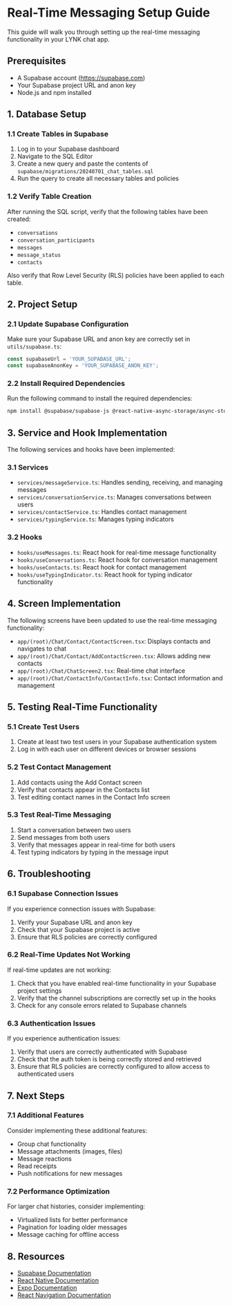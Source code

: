 # Real-Time Messaging Setup Guide

This guide will walk you through setting up the real-time messaging functionality in your LYNK chat app.

## Prerequisites

- A Supabase account (https://supabase.com)
- Your Supabase project URL and anon key
- Node.js and npm installed

## 1. Database Setup

### 1.1 Create Tables in Supabase

1. Log in to your Supabase dashboard
2. Navigate to the SQL Editor
3. Create a new query and paste the contents of `supabase/migrations/20240701_chat_tables.sql`
4. Run the query to create all necessary tables and policies

### 1.2 Verify Table Creation

After running the SQL script, verify that the following tables have been created:

- `conversations`
- `conversation_participants`
- `messages`
- `message_status`
- `contacts`

Also verify that Row Level Security (RLS) policies have been applied to each table.

## 2. Project Setup

### 2.1 Update Supabase Configuration

Make sure your Supabase URL and anon key are correctly set in `utils/supabase.ts`:

```typescript
const supabaseUrl = 'YOUR_SUPABASE_URL';
const supabaseAnonKey = 'YOUR_SUPABASE_ANON_KEY';
```

### 2.2 Install Required Dependencies

Run the following command to install the required dependencies:

```bash
npm install @supabase/supabase-js @react-native-async-storage/async-storage
```

## 3. Service and Hook Implementation

The following services and hooks have been implemented:

### 3.1 Services

- `services/messageService.ts`: Handles sending, receiving, and managing messages
- `services/conversationService.ts`: Manages conversations between users
- `services/contactService.ts`: Handles contact management
- `services/typingService.ts`: Manages typing indicators

### 3.2 Hooks

- `hooks/useMessages.ts`: React hook for real-time message functionality
- `hooks/useConversations.ts`: React hook for conversation management
- `hooks/useContacts.ts`: React hook for contact management
- `hooks/useTypingIndicator.ts`: React hook for typing indicator functionality

## 4. Screen Implementation

The following screens have been updated to use the real-time messaging functionality:

- `app/(root)/Chat/Contact/ContactScreen.tsx`: Displays contacts and navigates to chat
- `app/(root)/Chat/Contact/AddContactScreen.tsx`: Allows adding new contacts
- `app/(root)/Chat/ChatScreen2.tsx`: Real-time chat interface
- `app/(root)/Chat/ContactInfo/ContactInfo.tsx`: Contact information and management

## 5. Testing Real-Time Functionality

### 5.1 Create Test Users

1. Create at least two test users in your Supabase authentication system
2. Log in with each user on different devices or browser sessions

### 5.2 Test Contact Management

1. Add contacts using the Add Contact screen
2. Verify that contacts appear in the Contacts list
3. Test editing contact names in the Contact Info screen

### 5.3 Test Real-Time Messaging

1. Start a conversation between two users
2. Send messages from both users
3. Verify that messages appear in real-time for both users
4. Test typing indicators by typing in the message input

## 6. Troubleshooting

### 6.1 Supabase Connection Issues

If you experience connection issues with Supabase:

1. Verify your Supabase URL and anon key
2. Check that your Supabase project is active
3. Ensure that RLS policies are correctly configured

### 6.2 Real-Time Updates Not Working

If real-time updates are not working:

1. Check that you have enabled real-time functionality in your Supabase project settings
2. Verify that the channel subscriptions are correctly set up in the hooks
3. Check for any console errors related to Supabase channels

### 6.3 Authentication Issues

If you experience authentication issues:

1. Verify that users are correctly authenticated with Supabase
2. Check that the auth token is being correctly stored and retrieved
3. Ensure that RLS policies are correctly configured to allow access to authenticated users

## 7. Next Steps

### 7.1 Additional Features

Consider implementing these additional features:

- Group chat functionality
- Message attachments (images, files)
- Message reactions
- Read receipts
- Push notifications for new messages

### 7.2 Performance Optimization

For larger chat histories, consider implementing:

- Virtualized lists for better performance
- Pagination for loading older messages
- Message caching for offline access

## 8. Resources

- [Supabase Documentation](https://supabase.com/docs)
- [React Native Documentation](https://reactnative.dev/docs/getting-started)
- [Expo Documentation](https://docs.expo.dev/)
- [React Navigation Documentation](https://reactnavigation.org/docs/getting-started)

